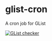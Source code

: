 # glist-cron
A cron job for GList

[![GList checker](https://github.com/ahallicks/glist-cron/actions/workflows/glist-checker.yml/badge.svg)](https://github.com/ahallicks/glist-cron/actions/workflows/glist-checker.yml)
